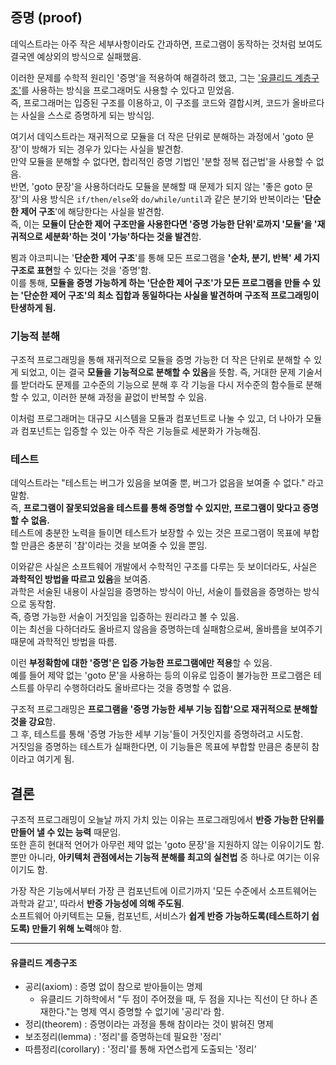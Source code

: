 ## 증명 (proof)

데익스트라는 아주 작은 세부사항이라도 간과하면, 프로그램이 동작하는 것처럼 보여도 결국엔 예상외의 방식으로 실패했음.

이러한 문제를 수학적 원리인 '증명'을 적용하여 해결하려 했고, 
그는 ['유클리드 계층구조'](#유클리드-계층구조)를 사용하는 방식을 프로그래머도 사용할 수 있다고 믿었음.  
즉, 프로그래머는 입증된 구조를 이용하고, 이 구조를 코드와 결합시켜, 코드가 올바르다는 사실을 스스로 증명하게 되는 방식임.  

여기서 데익스트라는 재귀적으로 모듈을 더 작은 단위로 분해하는 과정에서 'goto 문장'이 방해가 되는 경우가 있다는 사실을 발견함.  
만약 모듈을 분해할 수 없다면, 합리적인 증명 기법인 '분할 정복 접근법'을 사용할 수 없음.  
반면, 'goto 문장'을 사용하더라도 모듈을 분해할 때 문제가 되지 않는 '좋은 goto 문장'의 사용 방식은 
`if/then/else`와 `do/while/until`과 같은 분기와 반복이라는 '**단순한 제어 구조**'에 해당한다는 사실을 발견함.  
즉, 이는 **모듈이 단순한 제어 구조만을 사용한다면 '증명 가능한 단위'로까지 '모듈'을 '재귀적으로 세분화'하는 것이 '가능'하다는 것을 발견**함.  

뵘과 야코피니는 '**단순한 제어 구조**'를 통해 모든 프로그램을 **'순차, 분기, 반복' 세 가지 구조로 표현**할 수 있다는 것을 '증명'함.  
이를 통해, **모듈을 증명 가능하게 하는 '단순한 제어 구조'가 모든 프로그램을 만들 수 있는 '단순한 제어 구조'의 최소 집합과 동일하다는 사실을 발견하며 구조적 프로그래밍이 탄생하게 됨.**

### 기능적 분해

구조적 프로그래밍을 통해 재귀적으로 모듈을 증명 가능한 더 작은 단위로 분해할 수 있게 되었고, 이는 결국 **모듈을 기능적으로 분해할 수 있음**을 뜻함.
즉, 거대한 문제 기술서를 받더라도 문제를 고수준의 기능으로 분해 후 각 기능을 다시 저수준의 함수들로 분해할 수 있고, 이러한 분해 과정을 끝없이 반복할 수 있음.

이처럼 프로그래머는 대규모 시스템을 모듈과 컴포넌트로 나눌 수 있고, 더 나아가 모듈과 컴포넌트는 입증할 수 있는 아주 작은 기능들로 세분화가 가능해짐.

### 테스트

데익스트라는 "테스트는 버그가 있음을 보여줄 뿐, 버그가 없음을 보여줄 수 없다." 라고 말함.  
즉, **프로그램이 잘못되었음을 테스트를 통해 증명할 수 있지만, 프로그램이 맞다고 증명할 수 없음.**  
테스트에 충분한 노력을 들이면 테스트가 보장할 수 있는 것은 프로그램이 목표에 부합할 만큼은 충분히 '참'이라는 것을 보여줄 수 있을 뿐임.

이와같은 사실은 소프트웨어 개발에서 수학적인 구조를 다루는 듯 보이더라도, 사실은 **과학적인 방법을 따르고 있음**을 보여줌.  
과학은 서술된 내용이 사실임을 증명하는 방식이 아닌, 서술이 틀렸음을 증명하는 방식으로 동작함.  
즉, 증명 가능한 서술이 거짓임을 입증하는 원리라고 볼 수 있음.  
이는 최선을 다하더라도 올바르지 않음을 증명하는데 실패함으로써, 올바름을 보여주기 때문에 과학적인 방법을 따름.

이런 **부정확함에 대한 '증명'은 입증 가능한 프로그램에만 적용**할 수 있음.  
예를 들어 제약 없는 'goto 문'을 사용하는 등의 이유로 입증이 불가능한 프로그램은 테스트를 아무리 수행하더라도 올바르다는 것을 증명할 수 없음.

구조적 프로그래밍은 **프로그램을 '증명 가능한 세부 기능 집합'으로 재귀적으로 분해할 것을 강요**함.  
그 후, 테스트를 통해 '증명 가능한 세부 기능'들이 거짓인지를 증명하려고 시도함.  
거짓임을 증명하는 테스트가 실패한다면, 이 기능들은 목표에 부합할 만큼은 충분히 참이라고 여기게 됨.

## 결론

구조적 프로그래밍이 오늘날 까지 가치 있는 이유는 프로그래밍에서 **반증 가능한 단위를 만들어 낼 수 있는 능력** 때문임.  
또한 흔히 현대적 언어가 아무런 제약 없는 'goto 문장'을 지원하지 않는 이유이기도 함.  
뿐만 아니라, **아키텍처 관점에서는 기능적 분해를 최고의 실천법** 중 하나로 여기는 이유이기도 함.

가장 작은 기능에서부터 가장 큰 컴포넌트에 이르기까지 '모든 수준에서 소프트웨어는 과학과 같고', 따라서 **반증 가능성에 의해 주도됨**.  
소프트웨어 아키텍트는 모듈, 컴포넌트, 서비스가 **쉽게 반증 가능하도록(테스트하기 쉽도록) 만들기 위해 노력**해야 함.

---

#### 유클리드 계층구조

- 공리(axiom) : 증명 없이 참으로 받아들이는 명제
  - 유클리드 기하학에서 "두 점이 주어졌을 때, 두 점을 지나는 직선이 단 하나 존재한다."는 명제 역시 증명할 수 없기에 '공리'라 함.
- 정리(theorem) : 증명이라는 과정을 통해 참이라는 것이 밝혀진 명제
- 보조정리(lemma) : '정리'를 증명하는데 필요한 '정리'
- 따름정리(corollary) : '정리'를 통해 자연스럽게 도출되는 '정리'